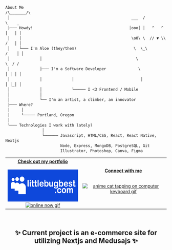 

```
About Me                                                     /\_______/\
 │                                                     ___  /           \    _
 ├─── Howdy!                                          │ooo│ │   ^   ^   │   │ │
 │    │                                                \o0\ \  // ▼ \\  /   │ │
 │    └─── I'm Aloe (they/them)                         \  \_\         /    │ │
 │             │                                         \              \  / /
 │             ├─── I'm a Software Developer              \            │ │ │ │
 │             │             │                             │           │ │_│ │
 │             │             └───── I <3 Frontend / Mobile 
 │             │    
 │             └── I'm an artist, a climber, an innovator
 ├─── Where?          
 │     │
 │     └───── Portland, Oregon
 │
 └─── Technologies I work with lately?
                │
                └────── Javascript, HTML/CSS, React, React Native, Nextjs
                        Node, Express, MongoDB, PostgreSQL, Git
                        Illustrator, Photoshop, Canva, Figma
```


<table width="100%" align="center">
<tr>
<td align="center">
<a href="https://littlebugbest.com">
<strong>Check out my portfolio </strong>
<br />
<br />
<div align="center">
<img src="./images/logo.png" alt="myspace inspired logo that says littlebugbest.com" height="100">
<br>
<img src="https://www.myspacegens.com/images/online_now/131.gif" alt="online now gif" height="30"></h3> 
</div>

</td>


<td align="center">
<a href="https://linkedin.com/in/aloenelson">
<strong>Connect with me</strong>
<br />
<br />


<p>
<img height="130" alt="anime cat tapping on computer keyboard gif" src="https://25.media.tumblr.com/52a1bf75e7343f967c98d1e74d47c519/tumblr_mkyoznbXid1snblx1o1_400.gif"> 
</a>
</p>

</td>
</tr>
</table>
<br>

<div align="center">
<h2>✨ Current project is an e-commerce site for utilizing Nextjs and Medusajs ✨</h2>
</div>






